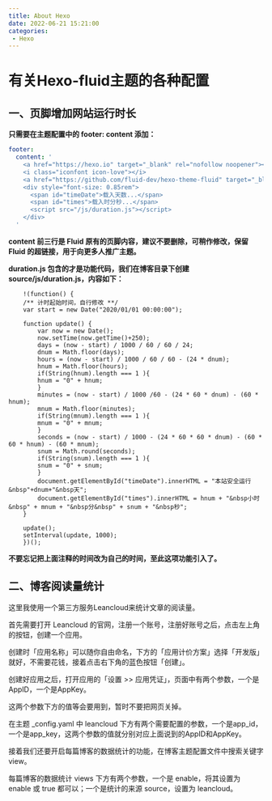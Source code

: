 ```yaml
---
title: About Hexo
date: 2022-06-21 15:21:00
categories: 
 - Hexo
---
```

# 有关Hexo-fluid主题的各种配置

##  一、页脚增加网站运行时长 

**只需要在主题配置中的 footer: content 添加：**
```yaml
footer:
  content: '
    <a href="https://hexo.io" target="_blank" rel="nofollow noopener"><span>Hexo</span></a>
    <i class="iconfont icon-love"></i>
    <a href="https://github.com/fluid-dev/hexo-theme-fluid" target="_blank" rel="nofollow noopener"><span>Fluid</span></a>
    <div style="font-size: 0.85rem">
      <span id="timeDate">载入天数...</span>
      <span id="times">载入时分秒...</span>
      <script src="/js/duration.js"></script>
    </div>
  '
```
**content 前三行是 Fluid 原有的页脚内容，建议不要删除，可稍作修改，保留 Fluid 的超链接，用于向更多人推广主题。**

**duration.js 包含的才是功能代码，我们在博客目录下创建 source/js/duration.js，内容如下：**
``` javasrcipt
    !(function() {
    /** 计时起始时间，自行修改 **/
    var start = new Date("2020/01/01 00:00:00");

    function update() {
        var now = new Date();
        now.setTime(now.getTime()+250);
        days = (now - start) / 1000 / 60 / 60 / 24;
        dnum = Math.floor(days);
        hours = (now - start) / 1000 / 60 / 60 - (24 * dnum);
        hnum = Math.floor(hours);
        if(String(hnum).length === 1 ){
        hnum = "0" + hnum;
        }
        minutes = (now - start) / 1000 /60 - (24 * 60 * dnum) - (60 * hnum);
        mnum = Math.floor(minutes);
        if(String(mnum).length === 1 ){
        mnum = "0" + mnum;
        }
        seconds = (now - start) / 1000 - (24 * 60 * 60 * dnum) - (60 * 60 * hnum) - (60 * mnum);
        snum = Math.round(seconds);
        if(String(snum).length === 1 ){
        snum = "0" + snum;
        }
        document.getElementById("timeDate").innerHTML = "本站安全运行&nbsp"+dnum+"&nbsp天";
        document.getElementById("times").innerHTML = hnum + "&nbsp小时&nbsp" + mnum + "&nbsp分&nbsp" + snum + "&nbsp秒";
    }

    update();
    setInterval(update, 1000);
    })();
```
**不要忘记把上面注释的时间改为自己的时间，至此这项功能引入了。**

## 二、博客阅读量统计

这里我使用一个第三方服务Leancloud来统计文章的阅读量。

首先需要打开 Leancloud 的官网，注册一个账号，注册好账号之后，点击左上角的按钮，创建一个应用。

创建时「应用名称」可以随你自由命名，下方的「应用计价方案」选择「开发版」就好，不需要花钱，接着点击右下角的蓝色按钮「创建」。

创建好应用之后，打开应用的「设置 >> 应用凭证」，页面中有两个参数，一个是AppID，一个是AppKey。

这两个参数下方的值等会要用到，暂时不要把网页关掉。

在主题 _config.yaml 中 leancloud 下方有两个需要配置的参数，一个是app_id，一个是app_key，这两个参数的值就分别对应上面说到的AppID和AppKey。

接着我们还要开启每篇博客的数据统计的功能，在博客主题配置文件中搜索关键字 view。

每篇博客的数据统计 views 下方有两个参数，一个是 enable，将其设置为 enable 或 true 都可以；一个是统计的来源 source，设置为 leancloud。
